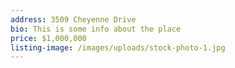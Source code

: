 ```yaml
---
address: 3509 Cheyenne Drive
bio: This is some info about the place
price: $1,000,000
listing-image: /images/uploads/stock-photo-1.jpg
---
```

